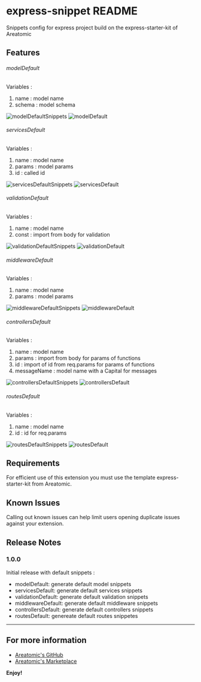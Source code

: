 # express-snippet README

Snippets config for express project build on the express-starter-kit of Areatomic

## Features

###### modelDefault

Variables :
1) name : model name
2) schema : model schema

![modelDefaultSnippets](https://ik.imagekit.io/34fxnq3hl/Areatomic/modelDefaultSnippets.png?ik-sdk-version=javascript-1.4.3&updatedAt=1675757693740)
![modelDefault](https://ik.imagekit.io/34fxnq3hl/Areatomic/modelDefault.png?ik-sdk-version=javascript-1.4.3&updatedAt=1675757693844)

###### servicesDefault

Variables :
1) name : model name
2) params : model params
3) id : called id

![servicesDefaultSnippets](https://ik.imagekit.io/34fxnq3hl/Areatomic/serviceDefaultSnippets.png?ik-sdk-version=javascript-1.4.3&updatedAt=1675757693781)
![servicesDefault](https://ik.imagekit.io/34fxnq3hl/Areatomic/serviceDefault.png?ik-sdk-version=javascript-1.4.3&updatedAt=1675757693758)

###### validationDefault

Variables :
1) name : model name
2) const : import from body for validation

![validationDefaultSnippets](https://ik.imagekit.io/34fxnq3hl/Areatomic/validationDefaultSnippets.png?ik-sdk-version=javascript-1.4.3&updatedAt=1675757695276)
![validationDefault](https://ik.imagekit.io/34fxnq3hl/Areatomic/validationDefault.png?ik-sdk-version=javascript-1.4.3&updatedAt=1675757695079)

###### middlewareDefault

Variables :
1) name : model name
2) params : model params

![middlewareDefaultSnippets](https://ik.imagekit.io/34fxnq3hl/Areatomic/middlewareDefaultSnippets.png?ik-sdk-version=javascript-1.4.3&updatedAt=1675757693739)
![middlewareDefault](https://ik.imagekit.io/34fxnq3hl/Areatomic/middlewareDefault.png?ik-sdk-version=javascript-1.4.3&updatedAt=1675757693680)

###### controllersDefault

Variables :
1) name : model name
2) params : import from body for params of functions
3) id : import of id from req.params for params of functions
4) messageName : model name with a Capital for messages

![controllersDefaultSnippets](https://ik.imagekit.io/34fxnq3hl/Areatomic/controllersDefaultSnippets.png?ik-sdk-version=javascript-1.4.3&updatedAt=1675757693758)
![controllersDefault](https://ik.imagekit.io/34fxnq3hl/Areatomic/controllersDefault.png?ik-sdk-version=javascript-1.4.3&updatedAt=1675757693746)

###### routesDefault

Variables :
1) name : model name
2) id : id for req.params

![routesDefaultSnippets](https://ik.imagekit.io/34fxnq3hl/Areatomic/routesDefaultSnippets.png?ik-sdk-version=javascript-1.4.3&updatedAt=1675757693782)
![routesDefault](https://ik.imagekit.io/34fxnq3hl/Areatomic/routesDefault.png?ik-sdk-version=javascript-1.4.3&updatedAt=1675757693785)

## Requirements

For efficient use of this extension you must use the template express-starter-kit from Areatomic.

## Known Issues

Calling out known issues can help limit users opening duplicate issues against your extension.

## Release Notes

### 1.0.0

Initial release with default snippets :

* modelDefault: generate default model snippets
* servicesDefault: generate default services snippets
* validationDefault: generate default validation snippets
* middlewareDefault: generate default middleware snippets
* controllersDefault: generate default controllers snippets
* routesDefault: genereate default routes snippetes

---

## For more information

* [Areatomic's GitHub](https://github.com/AreAtomic)
* [Areatomic's Marketplace](https://areatomic.netlify.app)

**Enjoy!**
